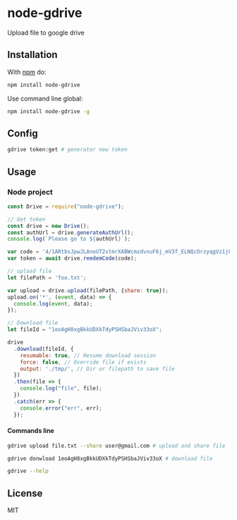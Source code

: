 # node-gdrive

Upload file to google drive

## Installation

With [npm](https://www.npmjs.com/) do:

```sh
npm install node-gdrive
```

Use command line global:

```sh
npm install node-gdrive -g
```

## Config

```sh
gdrive token:get # generator new token
```

## Usage

### Node project

```js
const Drive = require("node-gdrive");

// Get token 
const drive = new Drive();
const authUrl = drive.generateAuthUrl();
console.log(`Please go to ${authUrl}`);

var code = '4/1ARtbsJpwJLAnoUT2stmrXABWcmzdvnuF6j_mV3f_ELNQcOrzyqgVz1j0o04';
var token = await drive.reedemCode(code);

// upload file
let filePath = 'foo.txt';

var upload = drive.upload(filePath, {share: true});
upload.on('*', (event, data) => {
  console.log(event, data);
});

// Download file
let fileId = "1eoAgH8xgBkkUDXkTdyPSHSbaJViv33oX";

drive
  .download(fileId, {
    resumable: true, // Resume download session
    force: false, // Override file if exists
    output: './tmp/', // Dir or filepath to save file
  })
  .then(file => {
    console.log("file", file);
  })
  .catch(err => {
    console.error("err", err);
  });

```

#### Commands line

``` sh
gdrive upload file.txt --share user@gmail.com # upload and share file

gdrive donwload 1eoAgH8xgBkkUDXkTdyPSHSbaJViv33oX # download file

gdrive --help
```

## License

MIT

